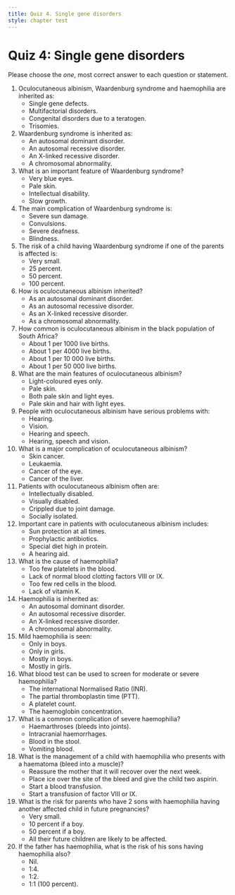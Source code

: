```yaml
---
title: Quiz 4. Single gene disorders
style: chapter test
---
```


# Quiz 4: Single gene disorders

Please choose the *one*, most correct answer to each question or statement.

1.	Oculocutaneous albinism, Waardenburg syndrome and haemophilia are inherited as:
	+	Single gene defects.
	-	Multifactorial disorders.
	-	Congenital disorders due to a teratogen.
	-	Trisomies.
2.	Waardenburg syndrome is inherited as:
	+	An autosomal dominant disorder.
	-	An autosomal recessive disorder.
	-	An X-linked recessive disorder.
	-	A chromosomal abnormality.
3.	What is an important feature of Waardenburg syndrome?
	+	Very blue eyes.
	-	Pale skin.
	-	Intellectual disability.
	-	Slow growth.
4.	The main complication of Waardenburg syndrome is:
	-	Severe sun damage.
	-	Convulsions.
	+	Severe deafness.
	-	Blindness.
5.	The risk of a child having Waardenburg syndrome if one of the parents is affected is:
	-	Very small.
	-	25 percent.
	+	50 percent.
	-	100 percent.
6.	How is oculocutaneous albinism inherited?
	-	As an autosomal dominant disorder.
	+	As an autosomal recessive disorder.
	-	As an X-linked recessive disorder.
	-	As a chromosomal abnormality.
7.	How common is oculocutaneous albinism in the black population of South Africa?
	-	About 1 per 1000 live births.
	+	About 1 per 4000 live births.
	-	About 1 per 10 000 live births.
	-	About 1 per 50 000 live births.
8.	What are the main features of oculocutaneous albinism?
	-	Light-coloured eyes only.
	-	Pale skin.
	-	Both pale skin and light eyes.
	+	Pale skin and hair with light eyes.
9.	People with oculocutaneous albinism have serious problems with:
	-	Hearing.
	+	Vision.
	-	Hearing and speech.
	-	Hearing, speech and vision.
10.	What is a major complication of oculocutaneous albinism?
	+	Skin cancer.
	-	Leukaemia.
	-	Cancer of the eye.
	-	Cancer of the liver.
11.	Patients with oculocutaneous albinism often are:
	-	Intellectually disabled.
	-	Visually disabled.
	+	Crippled due to joint damage.
	-	Socially isolated.
12.	Important care in patients with oculocutaneous albinism includes:
	+	Sun protection at all times.
	-	Prophylactic antibiotics.
	-	Special diet high in protein.
	-	A hearing aid.
13.	What is the cause of haemophilia?
	-	Too few platelets in the blood.
	+	Lack of normal blood clotting factors VIII or IX.
	-	Too few red cells in the blood.
	-	Lack of vitamin K.
14.	Haemophilia is inherited as:
	-	An autosomal dominant disorder.
	-	An autosomal recessive disorder.
	+	An X-linked recessive disorder.
	-	A chromosomal abnormality.
15.	Mild haemophilia is seen:
	-	Only in boys.
	-	Only in girls.
	+	Mostly in boys.
	-	Mostly in girls.
16.	What blood test can be used to screen for moderate or severe haemophilia?
	-	The international Normalised Ratio (INR).
	+	The partial thromboplastin time (PTT).
	-	A platelet count.
	-	The haemoglobin concentration.
17.	What is a common complication of severe haemophilia?
	+	Haemarthroses (bleeds into joints).
	-	Intracranial haemorrhages.
	-	Blood in the stool.
	-	Vomiting blood.
18.	What is the management of a child with haemophilia who presents with a haematoma (bleed into a muscle)?
	-	Reassure the mother that it will recover over the next week.
	-	Place ice over the site of the bleed and give the child two aspirin.
	-	Start a blood transfusion.
	+	Start a transfusion of factor VIII or IX.
19.	What is the risk for parents who have 2 sons with haemophilia having another affected child in future pregnancies?
	-	Very small.
	-	10 percent if a boy.
	+	50 percent if a boy.
	-	All their future children are likely to be affected.
20.	If the father has haemophilia, what is the risk of his sons having haemophilia also?
	+	Nil.
	-	1:4.	
	-	1:2.	
	-	1:1 (100 percent).
